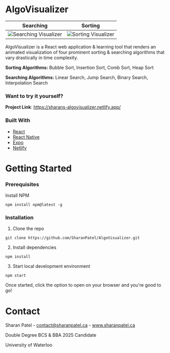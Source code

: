 # AlgoVisualizer

Searching	|	Sorting
:-------------------------:|:-------------------------:
![Searching Visualizer](https://media.giphy.com/media/PS7prwXLyrXmJ0DErR/giphy.gif?cid=790b761175ba03fb9c3f445b4db0f23d45321889ab264cc9&rid=giphy.gif&ct=g) |  ![Sorting Visualizer](https://media.giphy.com/media/p9xMirGjDT4mg3FzCa/giphy.gif?cid=790b761133148e54f03aa3693b6427cc67c8f788489a79db&rid=giphy.gif&ct=g)

AlgoVisualizer is a React web application & learning tool that renders an animated visualization of four prominent sorting & searching algorithms that vary drastically in time complexity. 

**Sorting Algorithms:** Bubble Sort, Insertion Sort, Comb Sort, Heap Sort

**Searching Algorithms:** Linear Search, Jump Search, Binary Search, Interpolation Search

### Want to try it yourself?
**Project Link**: https://sharans-algovisualizer.netlify.app/

### Built With
- [React](https://reactjs.org/docs/getting-started.html)
- [React Native](https://reactnative.dev/docs/getting-started)
- [Expo](https://docs.expo.dev/)
- [Netlify](https://docs.netlify.com/)


# Getting Started
### Prerequisites
Install NPM
```
npm install npm@latest -g
```
### Installation
1. Clone the repo
```
git clone https://github.com/SharanPatel/AlgoVisualizer.git
```
2. Install dependencies
```
npm install
```
3. Start local development environment
```
npm start
```
Once started, click the option to open on your browser and you're good to go!

# Contact
Sharan Patel - contact@sharanpatel.ca - www.sharanpatel.ca

Double Degree BCS & BBA 2025 Candidate

University of Waterloo
